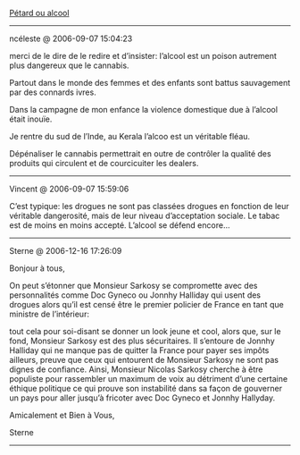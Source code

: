 [Pétard ou alcool](../../../2006/9/petard-ou-alcool.md)

---
ncéleste @ 2006-09-07 15:04:23

merci de le dire de le redire et d’insister: l’alcool est un poison autrement plus dangereux que le cannabis.

Partout dans le monde des femmes et des enfants sont battus sauvagement par des connards ivres.

Dans la campagne de mon enfance la violence domestique due à l’alcool était inouïe.

Je rentre du sud de l’Inde, au Kerala l’alcoo est un véritable fléau.

Dépénaliser le cannabis permettrait en outre de contrôler la qualité des produits qui circulent et de courcicuiter les dealers.

---

Vincent @ 2006-09-07 15:59:06

C’est typique: les drogues ne sont pas classées drogues en fonction de leur véritable dangerosité, mais de leur niveau d’acceptation sociale. Le tabac est de moins en moins accepté. L’alcool se défend encore...

---

Sterne @ 2006-12-16 17:26:09

Bonjour à tous,

On peut s’étonner que Monsieur Sarkosy se compromette avec des personnalités comme Doc Gyneco ou Jonnhy Halliday qui usent des drogues alors qu’il est censé être le premier policier de France en tant que ministre de l’intérieur:

tout cela pour soi-disant se donner un look jeune et cool, alors que, sur le fond, Monsieur Sarkosy est des plus sécuritaires. Il s’entoure de Jonnhy Halliday qui ne manque pas de quitter la France pour payer ses impôts ailleurs, preuve que ceux qui entourent de Monsieur Sarkosy ne sont pas dignes de confiance. Ainsi, Monsieur Nicolas Sarkosy cherche à être populiste pour rassembler un maximum de voix au détriment d’une certaine éthique politique ce qui prouve son instabilité dans sa façon de gouverner un pays pour aller jusqu’à fricoter avec Doc Gyneco et Jonnhy Hallyday.

Amicalement et Bien à Vous,

Sterne

---

